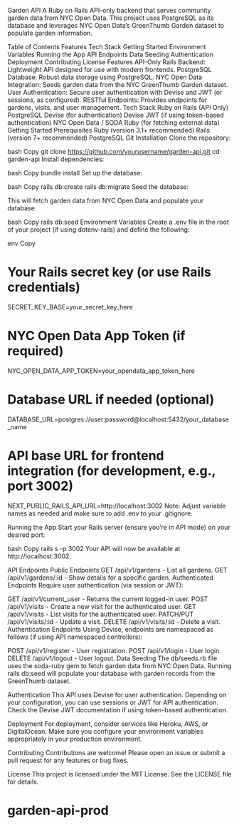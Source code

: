 Garden API
A Ruby on Rails API-only backend that serves community garden data from NYC Open Data. This project uses PostgreSQL as its database and leverages NYC Open Data’s GreenThumb Garden dataset to populate garden information.

Table of Contents
Features
Tech Stack
Getting Started
Environment Variables
Running the App
API Endpoints
Data Seeding
Authentication
Deployment
Contributing
License
Features
API-Only Rails Backend: Lightweight API designed for use with modern frontends.
PostgreSQL Database: Robust data storage using PostgreSQL.
NYC Open Data Integration: Seeds garden data from the NYC GreenThumb Garden dataset.
User Authentication: Secure user authentication with Devise and JWT (or sessions, as configured).
RESTful Endpoints: Provides endpoints for gardens, visits, and user management.
Tech Stack
Ruby on Rails (API Only)
PostgreSQL
Devise (for authentication)
Devise JWT (if using token-based authentication)
NYC Open Data / SODA Ruby (for fetching external data)
Getting Started
Prerequisites
Ruby (version 3.1+ recommended)
Rails (version 7+ recommended)
PostgreSQL
Git
Installation
Clone the repository:

bash
Copy
git clone https://github.com/yourusername/garden-api.git
cd garden-api
Install dependencies:

bash
Copy
bundle install
Set up the database:

bash
Copy
rails db:create
rails db:migrate
Seed the database:

This will fetch garden data from NYC Open Data and populate your database.

bash
Copy
rails db:seed
Environment Variables
Create a .env file in the root of your project (if using dotenv-rails) and define the following:

env
Copy
# Your Rails secret key (or use Rails credentials)
SECRET_KEY_BASE=your_secret_key_here

# NYC Open Data App Token (if required)
NYC_OPEN_DATA_APP_TOKEN=your_opendata_app_token_here

# Database URL if needed (optional)
DATABASE_URL=postgres://user:password@localhost:5432/your_database_name

# API base URL for frontend integration (for development, e.g., port 3002)
NEXT_PUBLIC_RAILS_API_URL=http://localhost:3002
Note: Adjust variable names as needed and make sure to add .env to your .gitignore.

Running the App
Start your Rails server (ensure you’re in API mode) on your desired port:

bash
Copy
rails s -p 3002
Your API will now be available at http://localhost:3002.

API Endpoints
Public Endpoints
GET /api/v1/gardens - List all gardens.
GET /api/v1/gardens/:id - Show details for a specific garden.
Authenticated Endpoints
Require user authentication (via session or JWT):

GET /api/v1/current_user - Returns the current logged-in user.
POST /api/v1/visits - Create a new visit for the authenticated user.
GET /api/v1/visits - List visits for the authenticated user.
PATCH/PUT /api/v1/visits/:id - Update a visit.
DELETE /api/v1/visits/:id - Delete a visit.
Authentication Endpoints
Using Devise, endpoints are namespaced as follows (if using API namespaced controllers):

POST /api/v1/register - User registration.
POST /api/v1/login - User login.
DELETE /api/v1/logout - User logout.
Data Seeding
The db/seeds.rb file uses the soda-ruby gem to fetch garden data from NYC Open Data. Running rails db:seed will populate your database with garden records from the GreenThumb dataset.

Authentication
This API uses Devise for user authentication. Depending on your configuration, you can use sessions or JWT for API authentication. Check the Devise JWT documentation if using token-based authentication.

Deployment
For deployment, consider services like Heroku, AWS, or DigitalOcean. Make sure you configure your environment variables appropriately in your production environment.

Contributing
Contributions are welcome! Please open an issue or submit a pull request for any features or bug fixes.

License
This project is licensed under the MIT License. See the LICENSE file for details.
# garden-api-prod
